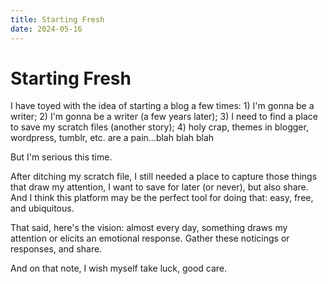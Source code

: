 ```yaml
---
title: Starting Fresh
date: 2024-05-16
---
```

# Starting Fresh

I have toyed with the idea of starting a blog a few times: 1) I'm gonna be a writer; 2) I'm gonna be a writer (a few years later); 3) I need to find a place to save my scratch files (another story); 4) holy crap, themes in blogger, wordpress, tumblr, etc. are a pain...blah blah blah

But I'm serious this time. 

After ditching my scratch file, I still needed a place to capture those things that draw my attention, I want to save for later (or never), but also share. And I think this platform may be the perfect tool for doing that: easy, free, and ubiquitous.

That said, here's the vision: almost every day, something draws my attention or elicits an emotional response. Gather these noticings or responses, and share.

And on that note, I wish myself take luck, good care.
